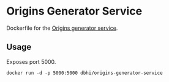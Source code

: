 # Origins Generator Service

Dockerfile for the [Origins generator service](https://github.com/chop-dbhi/origins-generator-service/).

## Usage

Exposes port 5000.

```
docker run -d -p 5000:5000 dbhi/origins-generator-service
```
